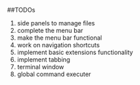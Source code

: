 ##TODOs
1. side panels to manage files
2. complete the menu bar
3. make the menu bar functional
4. work on navigation shortcuts
5. implement basic extensions functionality
6. implement tabbing
7. terminal window
8. global command executer